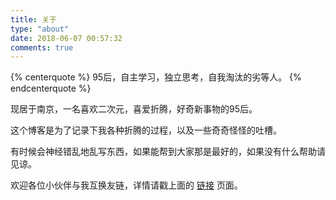 ```yaml
---
title: 关于
type: "about"
date: 2018-06-07 00:57:32
comments: true
---
```


{% centerquote %} 
95后，自主学习，独立思考，自我淘汰的劣等人。
{% endcenterquote %} 

<div class="text-center">
现居于南京，一名喜欢二次元，喜爱折腾，好奇新事物的95后。<Br/>

这个博客是为了记录下我各种折腾的过程，以及一些奇奇怪怪的吐槽。<Br/>

有时候会神经错乱地乱写东西，如果能帮到大家那是最好的，如果没有什么帮助请见谅。<Br/>

欢迎各位小伙伴与我互换友链，详情请戳上面的 [链接](http://mydearest.cn/links/) 页面。
</div>
